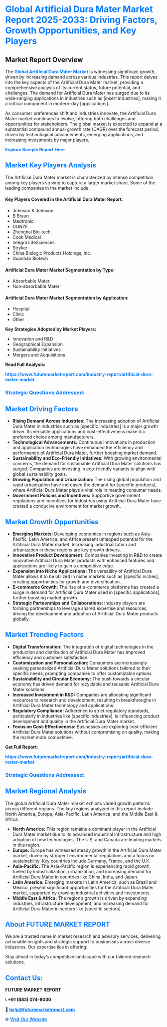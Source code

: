 <h1 style="color: #007BFF;">Global Artificial Dura Mater Market Report 2025-2033: Driving Factors, Growth Opportunities, and Key Players</h1>

<section id="overview">
<h2>Market Report Overview</h2>
<p>The <a href="https://www.futuremarketreport.com/industry-report/artificial-dura-mater-market" style="color: #007BFF; text-decoration: none;"><strong>Global Artificial Dura Mater Market</strong></a> is witnessing significant growth, driven by increasing demand across various industries. This report delves into the key aspects of the Artificial Dura Mater market, providing a comprehensive analysis of its current status, future potential, and challenges. The demand for Artificial Dura Mater has surged due to its wide-ranging applications in industries such as [insert industries], making it a critical component in modern-day [applications].</p>
<p>As consumer preferences shift and industries innovate, the Artificial Dura Mater market continues to evolve, offering both challenges and opportunities for stakeholders. The global market is expected to expand at a substantial compound annual growth rate (CAGR) over the forecast period, driven by technological advancements, emerging applications, and increasing investments by major players.</p>
</section>

<section id="overview">
<p><a href="https://www.futuremarketreport.com/request-sample/reportId=26152" style="color: #007BFF; text-decoration: none;"><strong>Explore Sample Report Here</strong></a></p>
</section>

<section id="key-players">
<h2 style="color: #007BFF;">Market Key Players Analysis</h2>
<p>The Artificial Dura Mater market is characterized by intense competition among key players striving to capture a larger market share. Some of the leading companies in the market include:</p>
<h4>Key Players Covered in the Artificial Dura Mater Report:</h4>
<ul><li>Johnson &amp; Johnson</li><li>B Braun</li><li>Medtronic</li><li>GUNZE</li><li>Zhenghai Bio-tech</li><li>Cook Medical</li><li>Integra LifeSciences</li><li>Stryker</li><li>China Biologic Products Holdings, Inc.</li><li>Guanhao Biotech</li></ul>
<h4>Artificial Dura Mater Market Segmentation by Type:</h4>
<ul><li>Absorbable Mater</li><li>Non-absorbable Mater</li></ul>

<h4>Artificial Dura Mater Market Segmentation by Application:</h4>
<ul><li>Hospital</li><li>Clinic</li><li>Other</li></ul>
<p><strong>Key Strategies Adopted by Market Players:</strong></p>
<ul>
<li>Innovation and R&D</li>
<li>Geographical Expansion</li>
<li>Sustainability Initiatives</li>
<li>Mergers and Acquisitions</li>
</ul>
</section>

<section>
<p><strong>Read Full Analysis: </strong></p><a href="https://www.futuremarketreport.com/industry-report/artificial-dura-mater-market" style="color: #007BFF; text-decoration: none;"><strong>https://www.futuremarketreport.com/industry-report/artificial-dura-mater-market</strong></a>
<h3 style="color: #007BFF;">Strategic Questions Addressed:</h3>
</section>

<section id="driving-factors">
<h2 style="color: #007BFF;">Market Driving Factors</h2>
<ul>
<li><strong>Rising Demand Across Industries:</strong> The increasing adoption of Artificial Dura Mater in industries such as [specific industries] is a major growth driver. Its versatile applications and cost-effectiveness make it a preferred choice among manufacturers.</li>
<li><strong>Technological Advancements:</strong> Continuous innovations in production and application technologies have enhanced the efficiency and performance of Artificial Dura Mater, further boosting market demand.</li>
<li><strong>Sustainability and Eco-Friendly Initiatives:</strong> With growing environmental concerns, the demand for sustainable Artificial Dura Mater solutions has surged. Companies are investing in eco-friendly variants to align with global sustainability goals.</li>
<li><strong>Growing Population and Urbanization:</strong> The rising global population and rapid urbanization have increased the demand for [specific products], where Artificial Dura Mater plays a vital role in meeting consumer needs.</li>
<li><strong>Government Policies and Incentives:</strong> Supportive government regulations and incentives for industries using Artificial Dura Mater have created a conducive environment for market growth.</li>
</ul>
</section>

<section id="growth-opportunities">
<h2 style="color: #007BFF;">Market Growth Opportunities</h2>
<ul>
<li><strong>Emerging Markets:</strong> Developing economies in regions such as Asia-Pacific, Latin America, and Africa present untapped potential for the Artificial Dura Mater market. Increasing industrialization and urbanization in these regions are key growth drivers.</li>
<li><strong>Innovative Product Development:</strong> Companies investing in R&D to create innovative Artificial Dura Mater products with enhanced features and applications are likely to gain a competitive edge.</li>
<li><strong>Expansion into Niche Applications:</strong> The versatility of Artificial Dura Mater allows it to be utilized in niche markets such as [specific niches], creating opportunities for growth and diversification.</li>
<li><strong>E-commerce Growth:</strong> The rise of e-commerce platforms has created a surge in demand for Artificial Dura Mater used in [specific applications], further boosting market growth.</li>
<li><strong>Strategic Partnerships and Collaborations:</strong> Industry players are forming partnerships to leverage shared expertise and resources, driving the development and adoption of Artificial Dura Mater products globally.</li>
</ul>
</section>

<section id="trending-factors">
<h2 style="color: #007BFF;">Market Trending Factors</h2>
<ul>
<li><strong>Digital Transformation:</strong> The integration of digital technologies in the production and distribution of Artificial Dura Mater has improved efficiency and customer satisfaction.</li>
<li><strong>Customization and Personalization:</strong> Consumers are increasingly seeking personalized Artificial Dura Mater solutions tailored to their specific needs, prompting companies to offer customizable options.</li>
<li><strong>Sustainability and Circular Economy:</strong> The push towards a circular economy has driven demand for recyclable and reusable Artificial Dura Mater solutions.</li>
<li><strong>Increased Investment in R&D:</strong> Companies are allocating significant resources to research and development, resulting in breakthroughs in Artificial Dura Mater technology and applications.</li>
<li><strong>Regulatory Compliance:</strong> Adherence to strict regulatory standards, particularly in industries like [specific industries], is influencing product development and quality in the Artificial Dura Mater market.</li>
<li><strong>Focus on Cost-Effectiveness:</strong> Businesses are exploring cost-efficient Artificial Dura Mater solutions without compromising on quality, making the market more competitive.</li>
</ul>
</section>

<section>
<p><strong>Get Full Report: </strong></p><a href="https://www.futuremarketreport.com/industry-report/artificial-dura-mater-market" style="color: #007BFF; text-decoration: none;"><strong>https://www.futuremarketreport.com/industry-report/artificial-dura-mater-market</strong></a>
<h3 style="color: #007BFF;">Strategic Questions Addressed:</h3>
</section>


<section id="regional-analysis">
<h2 style="color: #007BFF;">Market Regional Analysis</h2>
<p>The global Artificial Dura Mater market exhibits varied growth patterns across different regions. The key regions analyzed in this report include North America, Europe, Asia-Pacific, Latin America, and the Middle East & Africa:</p>
<ul>
<li><strong>North America:</strong> This region remains a dominant player in the Artificial Dura Mater market due to its advanced industrial infrastructure and high adoption of new technologies. The U.S. and Canada are leading markets in this region.</li>
<li><strong>Europe:</strong> Europe has witnessed steady growth in the Artificial Dura Mater market, driven by stringent environmental regulations and a focus on sustainability. Key countries include Germany, France, and the U.K.</li>
<li><strong>Asia-Pacific:</strong> The Asia-Pacific region is experiencing rapid growth, fueled by industrialization, urbanization, and increasing demand for Artificial Dura Mater in countries like China, India, and Japan.</li>
<li><strong>Latin America:</strong> Emerging markets in Latin America, such as Brazil and Mexico, present significant opportunities for the Artificial Dura Mater market, supported by growing industrial activities and investments.</li>
<li><strong>Middle East & Africa:</strong> The region’s growth is driven by expanding industries, infrastructure development, and increasing demand for Artificial Dura Mater in sectors like [specific sectors].</li>
</ul>
</section>

<footer>
<h2 style="color: #007BFF;">About FUTURE MARKET REPORT</h2>
<p>We are a trusted name in market research and advisory services, delivering actionable insights and strategic support to businesses across diverse industries. Our expertise lies in offering:</p>

<p>Stay ahead in today’s competitive landscape with our tailored research solutions.</p>

<h2 style="color: #007BFF;">Contact Us:</h2>
<p><strong>FUTURE MARKET REPORT</strong></p>
<p>📞 <strong>+91 (883) 074-8030</strong></p>
<p>📧 <strong><a href="mailto:help@futuremarketreport.com" style="color: #007BFF;">help@futuremarketreport.com</a></strong></p>
<p>🌐 <strong><a href="https://www.futuremarketreport.com/" style="color: #007BFF;">Visit Our Website</a></strong></p>
</footer>